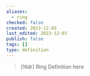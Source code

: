 ```yaml
---
aliases:
  - ring
checked: false
created: 2023-12-03
last_edited: 2023-12-03
publish: false
tags: []
type: definition
---
```

>[!tldr] Ring
>Definition here

